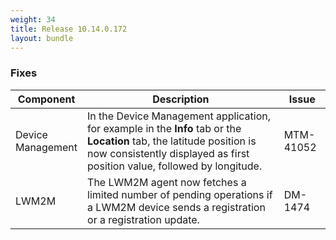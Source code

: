 ```yaml
---
weight: 34
title: Release 10.14.0.172
layout: bundle
---
```


<!--14.0.0.154 - 14.0.0.172-->

### Fixes

<div><table ><colgroup>
<col style="width: 15%;"><col style="width: 70%;"><col style="width: 15%;"></colgroup>
<thead><tr>
<th>
Component</th>
<th>
Description</th>
<th>
Issue</th>
</tr>
</thead><tbody>

<tr>
<td>
Device Management</td>
<td>In the Device Management application, for example in the <b>Info</b> tab or the <b>Location</b> tab, the latitude position is now consistently displayed as first position value, followed by longitude.</td>
<td>
MTM-41052</td>
</tr>

<tr>
<td>
LWM2M</td>
<td>The LWM2M agent now fetches a limited number of pending operations if a LWM2M device sends a registration or a registration update.</td>
<td>
DM-1474</td>
</tr>

</tbody></table></div>
